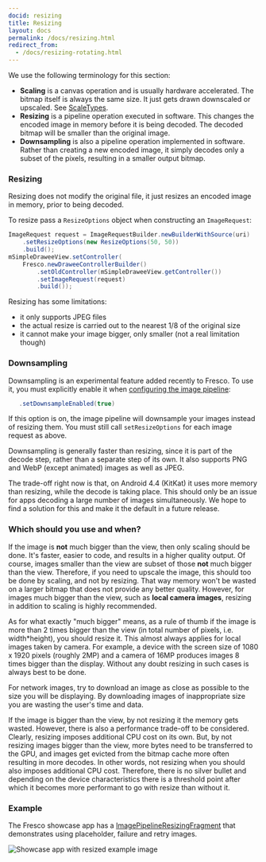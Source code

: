 ```yaml
---
docid: resizing
title: Resizing
layout: docs
permalink: /docs/resizing.html
redirect_from:
  - /docs/resizing-rotating.html
---
```


We use the following terminology for this section:

- **Scaling** is a canvas operation and is usually hardware accelerated. The bitmap itself is always the same size. It just gets drawn downscaled or upscaled. See [ScaleTypes](scaletypes.html).
- **Resizing** is a pipeline operation executed in software. This changes the encoded image in memory before it is being decoded. The decoded bitmap will be smaller than the original image.
- **Downsampling** is also a pipeline operation implemented in software. Rather than creating a new encoded image, it simply decodes only a subset of the pixels, resulting in a smaller output bitmap.

### Resizing

Resizing does not modify the original file, it just resizes an encoded image in memory, prior to being decoded.

To resize pass a `ResizeOptions` object when constructing an `ImageRequest`:

```java
ImageRequest request = ImageRequestBuilder.newBuilderWithSource(uri)
    .setResizeOptions(new ResizeOptions(50, 50))
    .build();
mSimpleDraweeView.setController(
    Fresco.newDraweeControllerBuilder()
        .setOldController(mSimpleDraweeView.getController())
        .setImageRequest(request)
        .build());
```

Resizing has some limitations:

- it only supports JPEG files
- the actual resize is carried out to the nearest 1/8 of the original size
- it cannot make your image bigger, only smaller (not a real limitation though)

### Downsampling

Downsampling is an experimental feature added recently to Fresco. To use it, you must explicitly enable it when [configuring the image pipeline](configure-image-pipeline.html):

```java
   .setDownsampleEnabled(true)
```

If this option is on, the image pipeline will downsample your images instead of resizing them. You must still call `setResizeOptions` for each image request as above.

Downsampling is generally faster than resizing, since it is part of the decode step, rather than a separate step of its own. It also supports PNG and WebP (except animated) images as well as JPEG.

The trade-off right now is that, on Android 4.4 (KitKat) it uses more memory than resizing, while the decode is taking place. This should only be an issue for apps decoding a large number of images simultaneously. We hope to find a solution for this and make it the default in a future release.

### Which should you use and when?

If the image is **not** much bigger than the view, then only scaling should be done. It's faster, easier to code, and results in a higher quality output. Of course, images smaller than the view are subset of those **not** much bigger than the view. Therefore, if you need to upscale the image, this should too be done by scaling, and not by resizing. That way memory won't be wasted on a larger bitmap that does not provide any better quality.
However, for images much bigger than the view, such as **local camera images**, resizing in addition to scaling is highly recommended.

As for what exactly "much bigger" means, as a rule of thumb if the image is more than 2 times bigger than the view (in total number of pixels, i.e. width*height), you should resize it. This almost always applies for local images taken by camera. For example, a device with the screen size of 1080 x 1920 pixels (roughly 2MP) and a camera of 16MP produces images 8 times bigger than the display. Without any doubt resizing in such cases is always best to be done.

For network images, try to download an image as close as possible to the size you will be displaying. By downloading images of inappropriate size you are wasting the user's time and data.

If the image is bigger than the view, by not resizing it the memory gets wasted. However, there is also a performance trade-off to be considered.
Clearly, resizing imposes additional CPU cost on its own. But, by not resizing images bigger than the view, more bytes need to be transferred to the GPU, and images get evicted from the bitmap cache more often resulting in more decodes. In other words, not resizing when you should also imposes additional CPU cost.
Therefore, there is no silver bullet and depending on the device characteristics there is a threshold point after which it becomes more performant to go with resize than without it.

### Example

The Fresco showcase app has a [ImagePipelineResizingFragment](https://github.com/facebook/fresco/blob/master/samples/showcase/src/main/java/com/facebook/fresco/samples/showcase/imagepipeline/ImagePipelineResizingFragment.java) that demonstrates using placeholder, failure and retry images.

![Showcase app with resized example image](/static/images/docs/01-resizing-sample.png)
